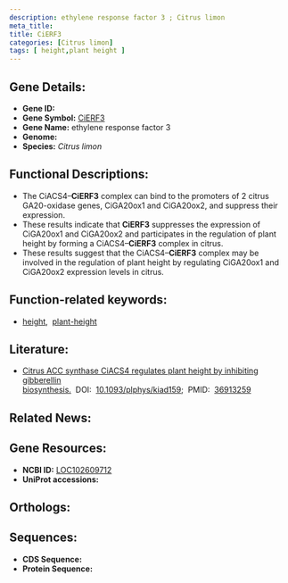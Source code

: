 ```yaml
---
description: ethylene response factor 3 ; Citrus limon
meta_title:
title: CiERF3
categories: [Citrus limon]
tags: [ height,plant height ]
---
```


## Gene Details:
- **Gene ID:** []()
- **Gene Symbol:** <u>CiERF3</u>
- **Gene Name:** ethylene response factor 3
- **Genome:** []()
- **Species:** *Citrus limon*

## Functional Descriptions:
   - The CiACS4–**CiERF3** complex can bind to the promoters of 2 citrus GA20-oxidase genes, CiGA20ox1 and CiGA20ox2, and suppress their expression.
   - These results indicate that **CiERF3** suppresses the expression of CiGA20ox1 and CiGA20ox2 and participates in the regulation of plant height by forming a CiACS4–**CiERF3** complex in citrus.
   - These results suggest that the CiACS4–**CiERF3** complex may be involved in the regulation of plant height by regulating CiGA20ox1 and CiGA20ox2 expression levels in citrus.

## Function-related keywords:
   - [height](/tags/height/),&nbsp;&nbsp;[plant-height](/tags/plant-height/)

## Literature:
   - [Citrus ACC synthase CiACS4 regulates plant height by inhibiting gibberellin biosynthesis.](https://doi.org/10.1093/plphys/kiad159)&nbsp;&nbsp;DOI:&nbsp;&nbsp;[10.1093/plphys/kiad159](https://doi.org/10.1093/plphys/kiad159);&nbsp;&nbsp;PMID:&nbsp;&nbsp;[36913259](https://pubmed.ncbi.nlm.nih.gov/36913259/)

## Related News:

## Gene Resources:
- **NCBI ID:**  [LOC102609712](https://www.ncbi.nlm.nih.gov/gene/?term=LOC102609712)
- **UniProt accessions:**  [](https://www.uniprot.org/uniprotkb//entry)

## Orthologs:

## Sequences:
- **CDS Sequence:**
- **Protein Sequence:**

